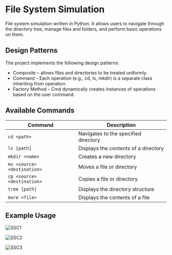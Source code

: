 # File System Simulation

File system simulation written in Python. It allows users to navigate through the directory tree, manage files and folders, and perform basic operations on them.

## Design Patterns
The project implements the following design patterns:

- Composite – allows files and directories to be treated uniformly.
- Command – Each operation (e.g., cd, ls, mkdir) is a separate class inheriting from operation.
- Factory Method – Cmd dynamically creates instances of operations based on the user command.

## Available Commands

| Command                  | Description                          |
|--------------------------|--------------------------------------|
| `cd <path>`             | Navigates to the specified directory |
| `ls [path]`            | Displays the contents of a directory |
| `mkdir <name>`         | Creates a new directory              |
| `mv <source> <destination>` | Moves a file or directory         |
| `cp <source> <destination>` | Copies a file or directory        |
| `tree [path]`          | Displays the directory structure     |
| `more <file>`         | Displays the contents of a file      |

## Example Usage

![SSC1](https://github.com/zywczak/FileSystemSimulator/blob/main/console1.png)

![SSC2](https://github.com/zywczak/FileSystemSimulator/blob/main/console2.png)

![SSC3](https://github.com/zywczak/FileSystemSimulator/blob/main/console3.png)